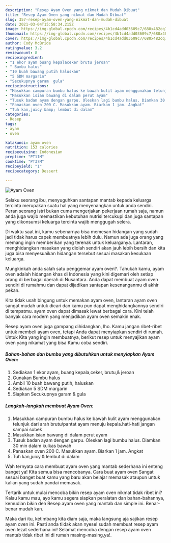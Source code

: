 ```yaml
---
description: "Resep Ayam Oven yang nikmat dan Mudah Dibuat"
title: "Resep Ayam Oven yang nikmat dan Mudah Dibuat"
slug: 357-resep-ayam-oven-yang-nikmat-dan-mudah-dibuat
date: 2021-03-04T15:58:34.215Z
image: https://img-global.cpcdn.com/recipes/4b1cd4add03609c7/680x482cq70/ayam-oven-foto-resep-utama.jpg
thumbnail: https://img-global.cpcdn.com/recipes/4b1cd4add03609c7/680x482cq70/ayam-oven-foto-resep-utama.jpg
cover: https://img-global.cpcdn.com/recipes/4b1cd4add03609c7/680x482cq70/ayam-oven-foto-resep-utama.jpg
author: Cody McBride
ratingvalue: 3.2
reviewcount: 8
recipeingredient:
- "1 ekor ayam buang kepalaceker brutu jeroan"
- " Bumbu halus"
- "10 buah bawang putih haluskan"
- "5 SDM margarin"
- "Secukupnya garam  gula"
recipeinstructions:
- "Masukkan campuran bumbu halus ke bawah kulit ayam menggunakan telunjuk dari arah brutu/pantat ayam menuju kepala.hati-hati jangan sampai sobek"
- "Masukkan isian bawang di dalam perut ayam"
- "Tusuk badan ayam dengan garpu. Oleskan lagi bumbu halus. Diamkan 30 min dalam kulkas bawah"
- "Panaskan oven 200 C. Masukkan ayam. Biarkan 1 jam. Angkat"
- "Tuh kan,juicy &amp; lembut di dalam"
categories:
- Resep
tags:
- ayam
- oven

katakunci: ayam oven 
nutrition: 153 calories
recipecuisine: Indonesian
preptime: "PT11M"
cooktime: "PT37M"
recipeyield: "1"
recipecategory: Dessert

---
```



![Ayam Oven](https://img-global.cpcdn.com/recipes/4b1cd4add03609c7/680x482cq70/ayam-oven-foto-resep-utama.jpg)

Selaku seorang ibu, menyuguhkan santapan mantab kepada keluarga tercinta merupakan suatu hal yang menyenangkan untuk anda sendiri. Peran seorang istri bukan cuma mengerjakan pekerjaan rumah saja, namun anda juga wajib memastikan kebutuhan nutrisi tercukupi dan juga santapan yang dikonsumsi keluarga tercinta wajib menggugah selera.

Di waktu  saat ini, kamu sebenarnya bisa memesan hidangan yang sudah jadi tidak harus capek membuatnya lebih dulu. Namun ada juga orang yang memang ingin memberikan yang terenak untuk keluarganya. Lantaran, menghidangkan masakan yang diolah sendiri akan jauh lebih bersih dan kita juga bisa menyesuaikan hidangan tersebut sesuai masakan kesukaan keluarga. 



Mungkinkah anda salah satu penggemar ayam oven?. Tahukah kamu, ayam oven adalah hidangan khas di Indonesia yang kini digemari oleh setiap orang di berbagai daerah di Nusantara. Anda dapat membuat ayam oven sendiri di rumahmu dan dapat dijadikan santapan kesenanganmu di akhir pekan.

Kita tidak usah bingung untuk memakan ayam oven, lantaran ayam oven sangat mudah untuk dicari dan kamu pun dapat menghidangkannya sendiri di tempatmu. ayam oven dapat dimasak lewat berbagai cara. Kini telah banyak cara modern yang menjadikan ayam oven semakin enak.

Resep ayam oven juga gampang dihidangkan, lho. Kamu jangan ribet-ribet untuk membeli ayam oven, tetapi Anda dapat menyiapkan sendiri di rumah. Untuk Kita yang ingin membuatnya, berikut resep untuk menyajikan ayam oven yang nikamat yang bisa Kamu coba sendiri.

<!--inarticleads1-->

##### Bahan-bahan dan bumbu yang dibutuhkan untuk menyiapkan Ayam Oven:

1. Sediakan 1 ekor ayam, buang kepala,ceker, brutu,&amp; jeroan
1. Gunakan  Bumbu halus
1. Ambil 10 buah bawang putih, haluskan
1. Sediakan 5 SDM margarin
1. Siapkan Secukupnya garam &amp; gula




<!--inarticleads2-->

##### Langkah-langkah membuat Ayam Oven:

1. Masukkan campuran bumbu halus ke bawah kulit ayam menggunakan telunjuk dari arah brutu/pantat ayam menuju kepala.hati-hati jangan sampai sobek
1. Masukkan isian bawang di dalam perut ayam
1. Tusuk badan ayam dengan garpu. Oleskan lagi bumbu halus. Diamkan 30 min dalam kulkas bawah
1. Panaskan oven 200 C. Masukkan ayam. Biarkan 1 jam. Angkat
1. Tuh kan,juicy &amp; lembut di dalam




Wah ternyata cara membuat ayam oven yang mantab sederhana ini enteng banget ya! Kita semua bisa mencobanya. Cara buat ayam oven Sangat sesuai banget buat kamu yang baru akan belajar memasak ataupun untuk kalian yang sudah pandai memasak.

Tertarik untuk mulai mencoba bikin resep ayam oven nikmat tidak ribet ini? Kalau kamu mau, ayo kamu segera siapkan peralatan dan bahan-bahannya, kemudian bikin deh Resep ayam oven yang mantab dan simple ini. Benar-benar mudah kan. 

Maka dari itu, ketimbang kita diam saja, maka langsung aja sajikan resep ayam oven ini. Pasti anda tiidak akan nyesel sudah membuat resep ayam oven lezat sederhana ini! Selamat mencoba dengan resep ayam oven mantab tidak ribet ini di rumah masing-masing,ya!.

